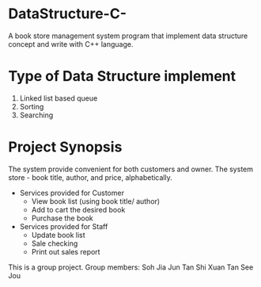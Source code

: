 # DataStructure-C-
A book store management system program that implement data structure concept and write with C++ language. 

# Type of Data Structure implement
1. Linked list based queue
2. Sorting
3. Searching

# Project Synopsis
The system provide convenient for both customers and owner.
The system store - book title, author, and price, alphabetically.
- Services provided for Customer
  - View book list (using book title/ author)
  - Add to cart the desired book
  - Purchase the book
- Services provided for Staff
  - Update book list
  - Sale checking
  - Print out sales report


This is a group project. 
Group members:  Soh Jia Jun
                Tan Shi Xuan
                Tan See Jou
